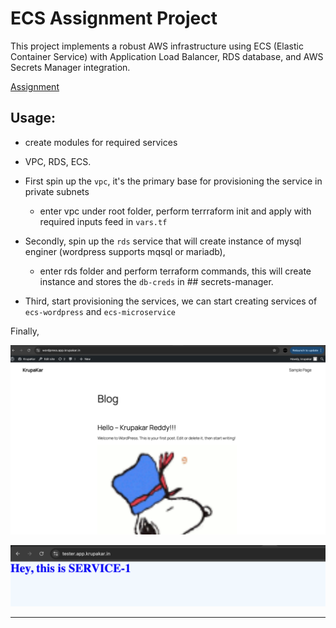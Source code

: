 # ECS Assignment Project

This project implements a robust AWS infrastructure using ECS (Elastic Container Service) with Application Load Balancer, RDS database, and AWS Secrets Manager integration.

[Assignment](./ecs-microservice/assets/assignment.png)

## Usage:

-  create modules for required services
 - VPC, RDS, ECS.

- First spin up the `vpc`, it's the primary base for provisioning the service in private subnets
  - enter vpc under root folder, perform terrraform init and apply with required inputs feed in `vars.tf`

- Secondly, spin up the `rds` service that will create instance of mysql enginer (wordpress supports mqsql or mariadb),
  - enter rds folder and perform terraform commands, this will create instance and stores the `db-creds` in ## secrets-manager.

- Third, start provisioning the services, we can start creating services of `ecs-wordpress` and `ecs-microservice`

Finally, 

![wordpress](./ecs-wordpress/assets/wordpress-site.png)

![microservice](./ecs-microservice/assets/test-site.png)


----
